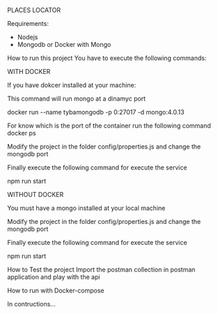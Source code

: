 PLACES LOCATOR

Requirements:
- Nodejs
- Mongodb or Docker with Mongo

How to run this project
You have to execute the following commands:

WITH DOCKER

If you have dokcer installed at your machine:

This command will run mongo at a dinamyc port

docker run --name tybamongodb -p 0:27017 -d mongo:4.0.13

For know which is the port of the container run the following command
docker ps

Modify the project in the folder config/properties.js and change the mongodb port

Finally execute the following command for execute the service

npm run start

WITHOUT DOCKER

You must have a mongo installed at your local machine

Modify the project in the folder config/properties.js and change the mongodb port

Finally execute the following command for execute the service

npm run start

How to Test the project
Import the postman collection in postman application and play with the api

How to run with Docker-compose

In contructions...